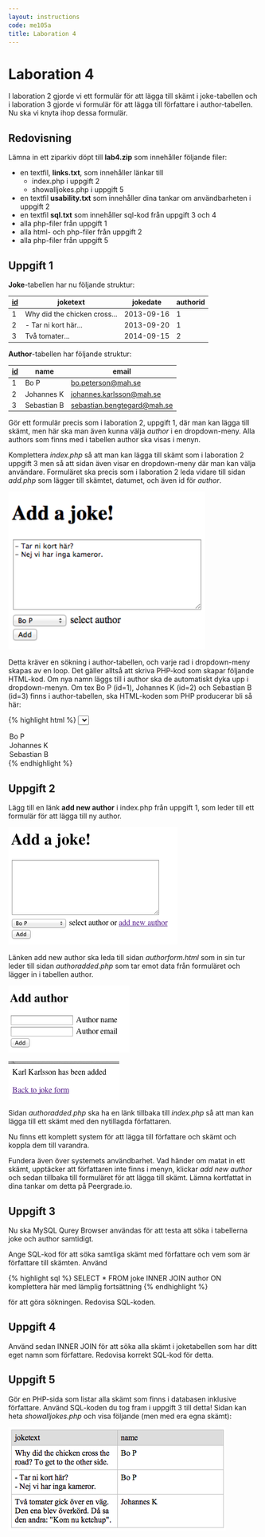 ```yaml
---
layout: instructions
code: me105a
title: Laboration 4
---
```


# Laboration 4

I laboration 2 gjorde vi ett formulär för att lägga till skämt i joke-tabellen och i laboration 3 gjorde vi formulär för att lägga till författare i author-tabellen. Nu ska vi knyta ihop dessa formulär.

## Redovisning

Lämna in ett ziparkiv döpt till **lab4.zip** som innehåller följande filer:

- en textfil, **links.txt**, som innehåller länkar till 
    - index.php i uppgift 2
    - showalljokes.php i uppgift 5
 - en textfil **usability.txt** som innehåller dina tankar om användbarheten i uppgift 2 
 - en textfil **sql.txt** som innehåller sql-kod från uppgift 3 och 4
 - alla php-filer från uppgift 1 <!-- behövs egentligen inte, kommer sedan i upp 2-->
 - alla html- och php-filer från uppgift 2
 - alla php-filer från uppgift 5

## Uppgift 1

**Joke**-tabellen har nu följande struktur:

| <u>id</u> | joketext | jokedate | authorid |
| --- | --- | --- | --- |
| 1 | Why did the chicken cross... | 2013-09-16 | 1 |
| 2 | - Tar ni kort här... | 2013-09-20 | 1 |
| 3 | Två tomater... | 2014-09-15 | 2 |

**Author**-tabellen har följande struktur:

| <u>id</u> | name | email |
| --- | --- | --- |
| 1 | Bo P | bo.peterson@mah.se |
| 2 | Johannes K | johannes.karlsson@mah.se |
| 3 | Sebastian B | sebastian.bengtegard@mah.se |

Gör ett formulär precis som i laboration 2, uppgift 1, där man kan lägga till skämt, men här ska man även kunna välja *author* i en dropdown-meny. Alla authors som finns med i tabellen author ska visas i menyn. 

Komplettera *index.php* så att man kan lägga till skämt som i laboration 2 uppgift 3 men så att sidan även visar en dropdown-meny där man kan välja användare. Formuläret ska precis som i laboration 2 leda vidare till sidan *add.php* som lägger till skämtet, datumet, och även id för *author*. 

![](im4/pasted-image-35.png)
 
Detta kräver en sökning i author-tabellen, och varje rad i dropdown-meny skapas av en loop. Det gäller alltså att skriva PHP-kod som skapar följande HTML-kod. Om nya namn läggs till i author ska de automatiskt dyka upp i dropdown-menyn. Om tex Bo P (id=1), Johannes K (id=2) och Sebastian B (id=3) finns i author-tabellen, ska HTML-koden som PHP producerar bli så här:

{% highlight html %}
<select name='authorid'>
<option value='1'>Bo P</option>
<option value='2'>Johannes K</option>
<option value='3'>Sebastian B</option>
</select>
{% endhighlight %}

## Uppgift 2

Lägg till en länk **add new author** i index.php från uppgift 1, som leder till ett formulär för att lägga till ny author.

![](im4/droppedImage-28.png)

Länken add new author ska leda till sidan *authorform.html* som in sin tur leder till sidan *authoradded.php* som tar emot data från formuläret och lägger in i tabellen author.

![](im4/droppedImage-31.png)

![](im4/droppedImage-33.png)

Sidan *authoradded.php* ska ha en länk tillbaka till *index.php* så att man kan lägga till ett skämt med den nytillagda författaren. 

Nu finns ett komplett system för att lägga till författare och skämt och koppla dem till varandra. 

Fundera även över systemets användbarhet. Vad händer om matat in ett skämt, upptäcker att författaren inte finns i menyn, klickar *add new author* och sedan tillbaka till formuläret för att lägga till skämt. Lämna kortfattat in dina tankar om detta på Peergrade.io.  

## Uppgift 3

Nu ska MySQL Qurey Browser användas för att testa att söka i tabellerna joke och author samtidigt. 

Ange SQL-kod för att söka samtliga skämt med författare och vem som är författare till skämten. Använd 

{% highlight sql %}
SELECT * FROM joke INNER JOIN author ON komplettera här med lämplig fortsättning 
{% endhighlight %}

för att göra sökningen. Redovisa SQL-koden. 

## Uppgift 4

Använd sedan INNER JOIN för att  söka alla skämt i joketabellen som  har ditt eget namn som författare. Redovisa korrekt SQL-kod för detta. 

## Uppgift 5

Gör en PHP-sida som listar alla skämt som finns i databasen inklusive författare. Använd SQL-koden du tog fram i uppgift 3 till detta! Sidan kan heta *showalljokes.php* och visa följande (men med era egna skämt):

![](im4/innerjoin.png)

